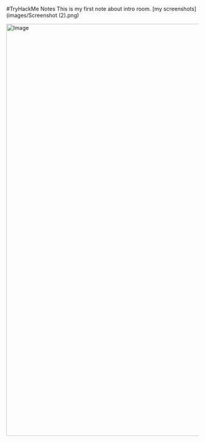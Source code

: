 #TryHackMe Notes
This is my first note about intro room.
[my screenshots](images/Screenshot (2).png)

<img width="1920" height="1080" alt="Image" src="https://github.com/user-attachments/assets/556f249c-d250-425a-87a8-a1f16be5de77" />
